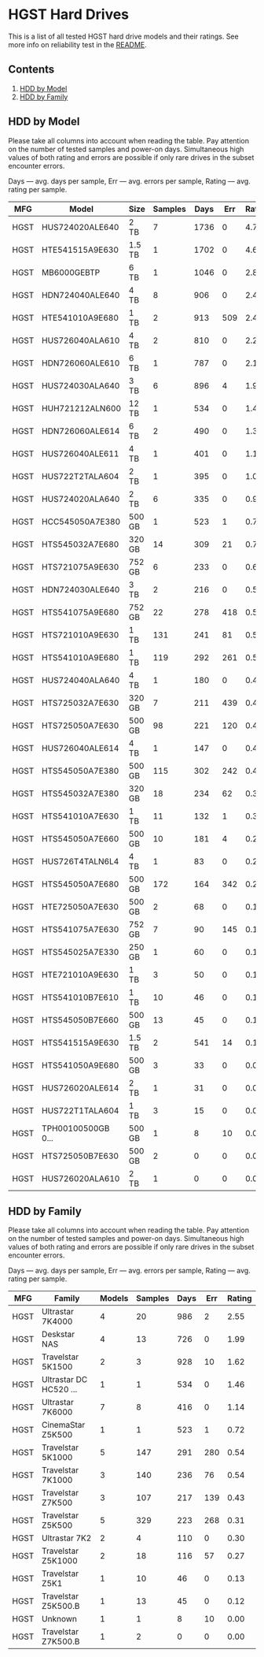 HGST Hard Drives
================

This is a list of all tested HGST hard drive models and their ratings. See more
info on reliability test in the [README](https://github.com/linuxhw/SMART).

Contents
--------

1. [ HDD by Model  ](#hdd-by-model)
2. [ HDD by Family ](#hdd-by-family)

HDD by Model
------------

Please take all columns into account when reading the table. Pay attention on the
number of tested samples and power-on days. Simultaneous high values of both rating
and errors are possible if only rare drives in the subset encounter errors.

Days   — avg. days per sample,
Err    — avg. errors per sample,
Rating — avg. rating per sample.

| MFG       | Model              | Size   | Samples | Days  | Err   | Rating |
|-----------|--------------------|--------|---------|-------|-------|--------|
| HGST      | HUS724020ALE640    | 2 TB   | 7       | 1736  | 0     | 4.76   |
| HGST      | HTE541515A9E630    | 1.5 TB | 1       | 1702  | 0     | 4.66   |
| HGST      | MB6000GEBTP        | 6 TB   | 1       | 1046  | 0     | 2.87   |
| HGST      | HDN724040ALE640    | 4 TB   | 8       | 906   | 0     | 2.48   |
| HGST      | HTE541010A9E680    | 1 TB   | 2       | 913   | 509   | 2.43   |
| HGST      | HUS726040ALA610    | 4 TB   | 2       | 810   | 0     | 2.22   |
| HGST      | HDN726060ALE610    | 6 TB   | 1       | 787   | 0     | 2.16   |
| HGST      | HUS724030ALA640    | 3 TB   | 6       | 896   | 4     | 1.95   |
| HGST      | HUH721212ALN600    | 12 TB  | 1       | 534   | 0     | 1.46   |
| HGST      | HDN726060ALE614    | 6 TB   | 2       | 490   | 0     | 1.34   |
| HGST      | HUS726040ALE611    | 4 TB   | 1       | 401   | 0     | 1.10   |
| HGST      | HUS722T2TALA604    | 2 TB   | 1       | 395   | 0     | 1.08   |
| HGST      | HUS724020ALA640    | 2 TB   | 6       | 335   | 0     | 0.92   |
| HGST      | HCC545050A7E380    | 500 GB | 1       | 523   | 1     | 0.72   |
| HGST      | HTS545032A7E680    | 320 GB | 14      | 309   | 21    | 0.71   |
| HGST      | HTS721075A9E630    | 752 GB | 6       | 233   | 0     | 0.64   |
| HGST      | HDN724030ALE640    | 3 TB   | 2       | 216   | 0     | 0.59   |
| HGST      | HTS541075A9E680    | 752 GB | 22      | 278   | 418   | 0.56   |
| HGST      | HTS721010A9E630    | 1 TB   | 131     | 241   | 81    | 0.54   |
| HGST      | HTS541010A9E680    | 1 TB   | 119     | 292   | 261   | 0.52   |
| HGST      | HUS724040ALA640    | 4 TB   | 1       | 180   | 0     | 0.49   |
| HGST      | HTS725032A7E630    | 320 GB | 7       | 211   | 439   | 0.45   |
| HGST      | HTS725050A7E630    | 500 GB | 98      | 221   | 120   | 0.43   |
| HGST      | HUS726040ALE614    | 4 TB   | 1       | 147   | 0     | 0.40   |
| HGST      | HTS545050A7E380    | 500 GB | 115     | 302   | 242   | 0.40   |
| HGST      | HTS545032A7E380    | 320 GB | 18      | 234   | 62    | 0.37   |
| HGST      | HTS541010A7E630    | 1 TB   | 11      | 132   | 1     | 0.33   |
| HGST      | HTS545050A7E660    | 500 GB | 10      | 181   | 4     | 0.27   |
| HGST      | HUS726T4TALN6L4    | 4 TB   | 1       | 83    | 0     | 0.23   |
| HGST      | HTS545050A7E680    | 500 GB | 172     | 164   | 342   | 0.22   |
| HGST      | HTE725050A7E630    | 500 GB | 2       | 68    | 0     | 0.19   |
| HGST      | HTS541075A7E630    | 752 GB | 7       | 90    | 145   | 0.17   |
| HGST      | HTS545025A7E330    | 250 GB | 1       | 60    | 0     | 0.17   |
| HGST      | HTE721010A9E630    | 1 TB   | 3       | 50    | 0     | 0.14   |
| HGST      | HTS541010B7E610    | 1 TB   | 10      | 46    | 0     | 0.13   |
| HGST      | HTS545050B7E660    | 500 GB | 13      | 45    | 0     | 0.12   |
| HGST      | HTS541515A9E630    | 1.5 TB | 2       | 541   | 14    | 0.10   |
| HGST      | HTS541050A9E680    | 500 GB | 3       | 33    | 0     | 0.09   |
| HGST      | HUS726020ALE614    | 2 TB   | 1       | 31    | 0     | 0.09   |
| HGST      | HUS722T1TALA604    | 1 TB   | 3       | 15    | 0     | 0.04   |
| HGST      | TPH00100500GB 0... | 500 GB | 1       | 8     | 10    | 0.00   |
| HGST      | HTS725050B7E630    | 500 GB | 2       | 0     | 0     | 0.00   |
| HGST      | HUS726020ALA610    | 2 TB   | 1       | 0     | 0     | 0.00   |

HDD by Family
-------------

Please take all columns into account when reading the table. Pay attention on the
number of tested samples and power-on days. Simultaneous high values of both rating
and errors are possible if only rare drives in the subset encounter errors.

Days   — avg. days per sample,
Err    — avg. errors per sample,
Rating — avg. rating per sample.

| MFG       | Family                 | Models | Samples | Days  | Err   | Rating |
|-----------|------------------------|--------|---------|-------|-------|--------|
| HGST      | Ultrastar 7K4000       | 4      | 20      | 986   | 2     | 2.55   |
| HGST      | Deskstar NAS           | 4      | 13      | 726   | 0     | 1.99   |
| HGST      | Travelstar 5K1500      | 2      | 3       | 928   | 10    | 1.62   |
| HGST      | Ultrastar DC HC520 ... | 1      | 1       | 534   | 0     | 1.46   |
| HGST      | Ultrastar 7K6000       | 7      | 8       | 416   | 0     | 1.14   |
| HGST      | CinemaStar Z5K500      | 1      | 1       | 523   | 1     | 0.72   |
| HGST      | Travelstar 5K1000      | 5      | 147     | 291   | 280   | 0.54   |
| HGST      | Travelstar 7K1000      | 3      | 140     | 236   | 76    | 0.54   |
| HGST      | Travelstar Z7K500      | 3      | 107     | 217   | 139   | 0.43   |
| HGST      | Travelstar Z5K500      | 5      | 329     | 223   | 268   | 0.31   |
| HGST      | Ultrastar 7K2          | 2      | 4       | 110   | 0     | 0.30   |
| HGST      | Travelstar Z5K1000     | 2      | 18      | 116   | 57    | 0.27   |
| HGST      | Travelstar Z5K1        | 1      | 10      | 46    | 0     | 0.13   |
| HGST      | Travelstar Z5K500.B    | 1      | 13      | 45    | 0     | 0.12   |
| HGST      | Unknown                | 1      | 1       | 8     | 10    | 0.00   |
| HGST      | Travelstar Z7K500.B    | 1      | 2       | 0     | 0     | 0.00   |
